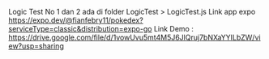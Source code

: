 Logic Test No 1 dan 2 ada di folder LogicTest > LogicTest.js
Link app expo https://expo.dev/@fianfebry11/pokedex?serviceType=classic&distribution=expo-go
Link Demo : https://drive.google.com/file/d/1vowUvu5mt4M5J6JlQruj7bNXaYYILbZW/view?usp=sharing
